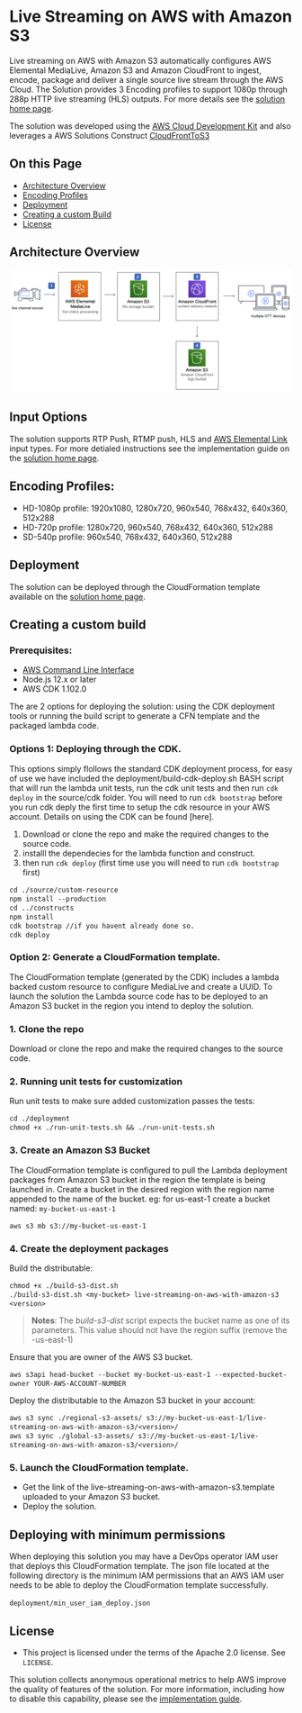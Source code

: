 # Live Streaming on AWS with Amazon S3

Live streaming on AWS with Amazon S3 automatically configures AWS Elemental MediaLive, Amazon S3 and Amazon CloudFront to ingest, encode, package and deliver a single source live stream through the AWS Cloud. The Solution provides 3 Encoding profiles to support 1080p through 288p HTTP live streaming (HLS) outputs. For more details see the [solution home page](https://aws.amazon.com/solutions/live-streaming-on-aws/). 

The solution was developed using the [AWS Cloud Development Kit](https://aws.amazon.com/cdk/) and also leverages a AWS Solutions Construct [CloudFrontToS3](https://docs.aws.amazon.com/solutions/latest/constructs/aws-cloudfront-s3.html)

## On this Page
- [Architecture Overview](#architecture-overview)
- [Encoding Profiles](#encoding-profiles)
- [Deployment](#deployment)
- [Creating a custom Build](#creating-a-custom-build)
- [License](#license)

## Architecture Overview
![Architecture](architecture.png)

## Input Options
The solution supports RTP Push, RTMP push, HLS and [AWS Elemental Link](https://aws.amazon.com/medialive/features/link/) input types. For more detialed instructions see the implementation guide on the [solution home page](https://aws.amazon.com/solutions/live-streaming-on-aws/). 

## Encoding Profiles:

* HD-1080p profile: 1920x1080, 1280x720, 960x540, 768x432, 640x360, 512x288
* HD-720p profile: 1280x720, 960x540, 768x432, 640x360, 512x288
* SD-540p profile:  960x540, 768x432, 640x360, 512x288





## Deployment
The solution can be deployed through the CloudFormation template available on the [solution home page](https://aws.amazon.com/solutions/live-streaming-on-aws/).

## Creating a custom build

### Prerequisites:
* [AWS Command Line Interface](https://aws.amazon.com/cli/)
* Node.js 12.x or later
* AWS CDK 1.102.0

The are 2 options for deploying the solution: using the CDK deployment tools or running the build script to generate a CFN template and the packaged lambda code.

### Options 1: Deploying through the CDK.
This options simply flollows the standard CDK deployment process, for easy of use we have included the deployment/build-cdk-deploy.sh BASH script that will run the lambda unit tests, run the cdk unit tests and then run `cdk deploy` in the source/cdk folder. You will need to run `cdk bootstrap` before you run cdk deply the first time to setup the cdk resource in your AWS account. Details on using the CDK can be found [here].

1. Download or clone the repo and make the required changes to the source code.
2. installl the dependecies for the lambda function and construct.
3. then run `cdk deploy` (first time use you will need to run `cdk bootstrap` first)

```
cd ./source/custom-resource
npm install --production
cd ../constructs
npm install 
cdk bootstrap //if you havent already done so.
cdk deploy
```

### Option 2: Generate a CloudFormation template.
The CloudFormation template (generated by the CDK) includes a lambda backed custom resource to configure MediaLive and create a UUID. To launch the solution the Lambda source code has to be deployed to an Amazon S3 bucket in the region you intend to deploy the solution. 

### 1. Clone the repo
Download or clone the repo and make the required changes to the source code.

### 2. Running unit tests for customization
Run unit tests to make sure added customization passes the tests:
```
cd ./deployment
chmod +x ./run-unit-tests.sh && ./run-unit-tests.sh
```

### 3. Create an Amazon S3 Bucket
The CloudFormation template is configured to pull the Lambda deployment packages from Amazon S3 bucket in the region the template is being launched in. Create a bucket in the desired region with the region name appended to the name of the bucket. eg: for us-east-1 create a bucket named: `my-bucket-us-east-1`
```
aws s3 mb s3://my-bucket-us-east-1
```

### 4. Create the deployment packages
Build the distributable:
```
chmod +x ./build-s3-dist.sh
./build-s3-dist.sh <my-bucket> live-streaming-on-aws-with-amazon-s3 <version>
```

> **Notes**: The _build-s3-dist_ script expects the bucket name as one of its parameters. This value should not have the region suffix (remove the -us-east-1)

Ensure that you are owner of the AWS S3 bucket. 
```
aws s3api head-bucket --bucket my-bucket-us-east-1 --expected-bucket-owner YOUR-AWS-ACCOUNT-NUMBER
```

Deploy the distributable to the Amazon S3 bucket in your account:
```
aws s3 sync ./regional-s3-assets/ s3://my-bucket-us-east-1/live-streaming-on-aws-with-amazon-s3/<version>/ 
aws s3 sync ./global-s3-assets/ s3://my-bucket-us-east-1/live-streaming-on-aws-with-amazon-s3/<version>/ 
```

### 5. Launch the CloudFormation template.
* Get the link of the live-streaming-on-aws-with-amazon-s3.template uploaded to your Amazon S3 bucket.
* Deploy the solution.


## Deploying with minimum permissions

When deploying this solution you may have a DevOps operator IAM user that deploys this CloudFormation template. The json file located at the following directory is the minimum IAM permissions that an AWS IAM user needs to be able to deploy the CloudFormation template successfully. 

`deployment/min_user_iam_deploy.json`

## License

* This project is licensed under the terms of the Apache 2.0 license. See `LICENSE`.


This solution collects anonymous operational metrics to help AWS improve the
quality of features of the solution. For more information, including how to disable
this capability, please see the [implementation guide](https://docs.aws.amazon.com/solutions/latest/live-streaming-on-aws-with-amazon-s3/welcome.html). 

